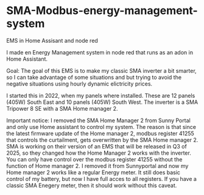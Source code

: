 # SMA-Modbus-energy-management-system
EMS in Home Assisant and node red

I made en Energy Management system in node red that runs as an adon in Home Assistant.

Goal: The goal of this EMS is to make my classic SMA inverter a bit smarter, so I can take advantage of some situations and but trying to avoid the negative situations using hourly dynamic elictricity prices. 

I started this in 2022, when my panels where installed. These are 12 panels (405W) South East and 10 panels (405W) South West.
The inverter is a SMA Tripower 8 SE with a SMA Home manager 2.

Important notice: I removed the SMA Home Manager 2 from Sunny Portal and only use Home assistant to control my system. The reason is that since the latest firmware update of the Home manager 2, modbus register 41255 that controls the curtailment, gets overwritten by the SMA Home manager 2.
SMA is working on their version of an EMS that will be released in Q3 of 2025, so they changed how the Home Manager 2 works with the inverter. 
You can only have control over the modbus register 41255 without the function of Home manager 2. 
I removed it from Sunnyportal and now my Home manager 2 works like a regular Energy meter. It still does basic control of my battery, but now I have full acces to all registers. 
If you have a classic SMA Enegery meter, then it should work without this caveat. 

